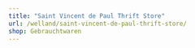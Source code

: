 ```yaml
---
title: "Saint Vincent de Paul Thrift Store"
url: /welland/saint-vincent-de-paul-thrift-store/
shop: Gebrauchtwaren
---
```

